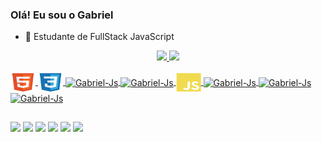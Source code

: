 ### Olá! Eu sou o Gabriel  

- 🔭 Estudante de FullStack JavaScript

<div align="center">
  <a href="https://github.com/GabrielSa07">
  <img height="160em" src="https://github-readme-stats.vercel.app/api?username=GabrielSa07&show_icons=true&theme=dark&include_all_commits=true&count_private=true"/>
  <img height="120em" src="https://github-readme-stats.vercel.app/api/top-langs/?username=GabrielSa07&layout=compact&langs_count=7&theme=dark"/>
</div>

<div style="display: inline_block"><br>
  <img align="center" alt="Gabriel-HTML" height="30" width="40" src="https://raw.githubusercontent.com/devicons/devicon/master/icons/html5/html5-original.svg">
  <img align="center" alt="Gabriel-CSS" height="30" width="40" src="https://raw.githubusercontent.com/devicons/devicon/master/icons/css3/css3-original.svg">
  <img align="center" alt="Gabriel-Js" height="30" width="40" src="https://cdn.jsdelivr.net/gh/devicons/devicon/icons/bootstrap/bootstrap-original.svg" />        
  <img align="center" alt="Gabriel-Js" height="30" width="40" src="https://cdn.jsdelivr.net/gh/devicons/devicon/icons/sass/sass-original.svg" />
  <img align="center" alt="Gabriel-Js" height="30" width="40" src="https://raw.githubusercontent.com/devicons/devicon/master/icons/javascript/javascript-plain.svg">
  <img align="center" alt="Gabriel-Js" height="30" width="40" src="https://cdn.jsdelivr.net/gh/devicons/devicon/icons/git/git-original.svg" />
  <img align="center" alt="Gabriel-Js" height="30" width="40" src="https://cdn.jsdelivr.net/gh/devicons/devicon/icons/github/github-original.svg" /> 
  <img align="center" alt="Gabriel-Js" height="30" width="40" src="https://cdn.jsdelivr.net/gh/devicons/devicon/icons/react/react-original.svg" />      
</div>

##

<div>   
  <a href = "www.linkedin.com/in/gabriel-sá-4787b422b" target="_blank"><img src="https://img.shields.io/badge/LinkedIn-0077B5?style=for-the-badge&logo=linkedin&logoColor=white" target="_blank"></a>
  <a href = "" target="_blank"><img src="https://img.shields.io/badge/website-000000?style=for-the-badge&logo=About.me&logoColor=white" target="_blank"></a>    
  <a href = "gabrielbentodesa@gmail.com"><img src="https://img.shields.io/badge/-Gmail-%23333?style=for-the-badge&logo=gmail&logoColor=white" target="_blank"></a> 
  <a href = "https://github.com/GabrielSa07"><img src="https://img.shields.io/badge/GitHub-100000?style=for-the-badge&logo=github&logoColor=white" target="_blank"></a> 
  <a href = "https://www.instagram.com/bento_saa/" target="_blank"><img src="https://img.shields.io/badge/-Instagram-%23E4405F?style=for-the-badge&logo=instagram&logoColor=white" target="_blank"></a> 
  <a href = "" target="_blank"><img src="https://img.shields.io/badge/Discord-7289DA?style=for-the-badge&logo=discord&logoColor=white" target="_blank"></a>  
</div>
